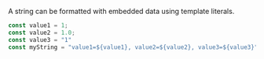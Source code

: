 A string can be formatted with embedded data using template literals.
```js
const value1 = 1;
const value2 = 1.0;
const value3 = "1"
const myString = "value1=${value1}, value2=${value2}, value3=${value3}"
```
